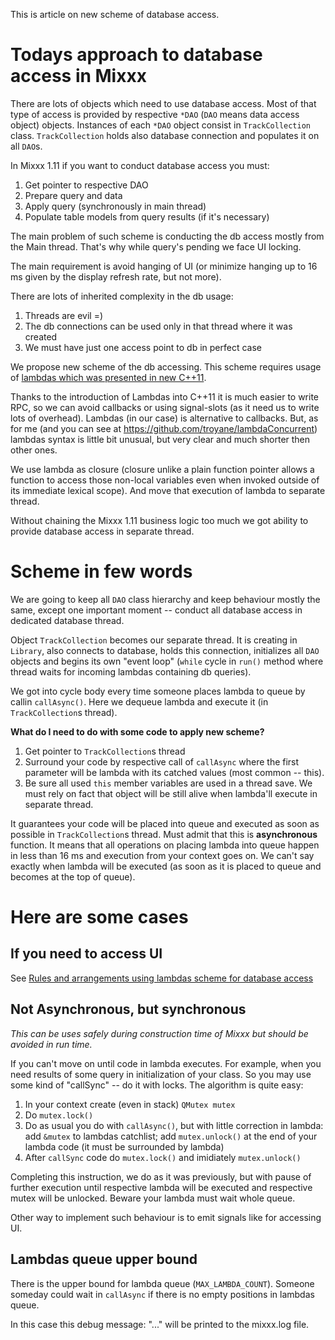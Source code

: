 This is article on new scheme of database access.

# Todays approach to database access in Mixxx

There are lots of objects which need to use database access. Most of
that type of access is provided by respective `*DAO` (`DAO` means data
access object) objects. Instances of each `*DAO` object consist in
`TrackCollection` class. `TrackCollection` holds also database
connection and populates it on all `DAO`s.

In Mixxx 1.11 if you want to conduct database access you must:

1.  Get pointer to respective DAO
2.  Prepare query and data
3.  Apply query (synchronously in main thread)
4.  Populate table models from query results (if it's necessary)

The main problem of such scheme is conducting the db access mostly from
the Main thread. That's why while query's pending we face UI locking.

The main requirement is avoid hanging of UI (or minimize hanging up to
16 ms given by the display refresh rate, but not more).

There are lots of inherited complexity in the db usage:

1.  Threads are evil =)
2.  The db connections can be used only in that thread where it was
    created
3.  We must have just one access point to db in perfect case

We propose new scheme of the db accessing. This scheme requires usage of
[lambdas which was presented in new
C++11](http://www.cprogramming.com/c++11/c++11-lambda-closures.html).

Thanks to the introduction of Lambdas into C++11 it is much easier to
write RPC, so we can avoid callbacks or using signal-slots (as it need
us to write lots of overhead). Lambdas (in our case) is alternative to
callbacks. But, as for me (and you can see at
<https://github.com/troyane/lambdaConcurrent>) lambdas syntax is little
bit unusual, but very clear and much shorter then other ones.

We use lambda as closure (closure unlike a plain function pointer allows
a function to access those non-local variables even when invoked outside
of its immediate lexical scope). And move that execution of lambda to
separate thread.

Without chaining the Mixxx 1.11 business logic too much we got ability
to provide database access in separate thread.

# Scheme in few words

We are going to keep all `DAO` class hierarchy and keep behaviour mostly
the same, except one important moment -- conduct all database access in
dedicated database thread.

Object `TrackCollection` becomes our separate thread. It is creating in
`Library`, also connects to database, holds this connection, initializes
all `DAO` objects and begins its own "event loop" (`while` cycle in
`run()` method where thread waits for incoming lambdas containing db
queries).

We got into cycle body every time someone places lambda to queue by
callin `callAsync()`. Here we dequeue lambda and execute it (in
`TrackCollection`s thread).

**What do I need to do with some code to apply new scheme?**

1.  Get pointer to `TrackCollection`s thread
2.  Surround your code by respective call of `callAsync` where the first
    parameter will be lambda with its catched values (most common --
    this).
3.  Be sure all used `this` member variables are used in a thread save.
    We must rely on fact that object will be still alive when lambda'll
    execute in separate thread. 

It guarantees your code will be placed into queue and executed as soon
as possible in `TrackCollection`s thread. Must admit that this is
**asynchronous** function. It means that all operations on placing
lambda into queue happen in less than 16 ms and execution from your
context goes on. We can't say exactly when lambda will be executed (as
soon as it is placed to queue and becomes at the top of queue).

# Here are some cases

## If you need to access UI

See [Rules and arrangements using lambdas scheme for database
access](lambda_rules)

## Not Asynchronous, but synchronous

*This can be uses safely during construction time of Mixxx but should be
avoided in run time.*

If you can't move on until code in lambda executes. For example, when
you need results of some query in initialization of your class. So you
may use some kind of "callSync" -- do it with locks. The algorithm is
quite easy:

1.  In your context create (even in stack) `QMutex mutex`
2.  Do `mutex.lock()`
3.  Do as usual you do with `callAsync()`, but with little correction in
    lambda: add `&mutex` to lambdas catchlist; add `mutex.unlock()` at
    the end of your lambda code (it must be surrounded by lambda)
4.  After `callSync` code do `mutex.lock()` and imidiately
    `mutex.unlock()`

Completing this instruction, we do as it was previously, but with pause
of further execution until respective lambda will be executed and
respective mutex will be unlocked. Beware your lambda must wait whole
queue.

Other way to implement such behaviour is to emit signals like for
accessing UI.

## Lambdas queue upper bound

There is the upper bound for lambda queue (`MAX_LAMBDA_COUNT`). Someone
someday could wait in `callAsync` if there is no empty positions in
lambdas queue.

In this case this debug message: "..." will be printed to the mixxx.log
file.
